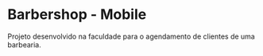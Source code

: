 # Barbershop - Mobile

Projeto desenvolvido na faculdade para o agendamento de clientes de uma barbearia.
